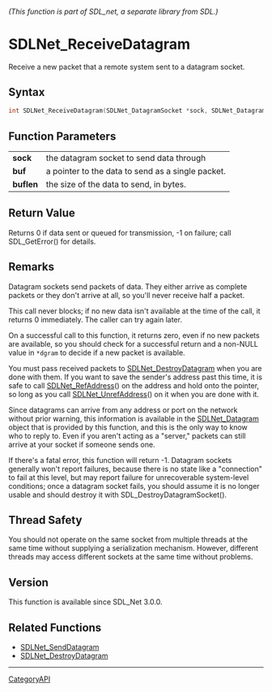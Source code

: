 ###### (This function is part of SDL_net, a separate library from SDL.)
# SDLNet_ReceiveDatagram

Receive a new packet that a remote system sent to a datagram socket.

## Syntax

```c
int SDLNet_ReceiveDatagram(SDLNet_DatagramSocket *sock, SDLNet_Datagram **dgram);

```

## Function Parameters

|                |                                                   |
| -------------- | ------------------------------------------------- |
| **sock**       | the datagram socket to send data through          |
| **buf**        | a pointer to the data to send as a single packet. |
| **buflen**     | the size of the data to send, in bytes.           |

## Return Value

Returns 0 if data sent or queued for transmission, -1 on failure; call
SDL_GetError() for details.

## Remarks

Datagram sockets send packets of data. They either arrive as complete
packets or they don't arrive at all, so you'll never receive half a packet.

This call never blocks; if no new data isn't available at the time of the
call, it returns 0 immediately. The caller can try again later.

On a successful call to this function, it returns zero, even if no new
packets are available, so you should check for a successful return and a
non-NULL value in `*dgram` to decide if a new packet is available.

You must pass received packets to
[SDLNet_DestroyDatagram](SDLNet_DestroyDatagram.md) when you are done with
them. If you want to save the sender's address past this time, it is safe
to call [SDLNet_RefAddress](SDLNet_RefAddress.md)() on the address and hold
onto the pointer, so long as you call
[SDLNet_UnrefAddress](SDLNet_UnrefAddress.md)() on it when you are done with
it.

Since datagrams can arrive from any address or port on the network without
prior warning, this information is available in the
[SDLNet_Datagram](SDLNet_Datagram.md) object that is provided by this
function, and this is the only way to know who to reply to. Even if you
aren't acting as a "server," packets can still arrive at your socket if
someone sends one.

If there's a fatal error, this function will return -1. Datagram sockets
generally won't report failures, because there is no state like a
"connection" to fail at this level, but may report failure for
unrecoverable system-level conditions; once a datagram socket fails, you
should assume it is no longer usable and should destroy it with
SDL_DestroyDatagramSocket().

## Thread Safety

You should not operate on the same socket from multiple threads at the same
time without supplying a serialization mechanism. However, different
threads may access different sockets at the same time without problems.

## Version

This function is available since SDL_Net 3.0.0.

## Related Functions

* [SDLNet_SendDatagram](SDLNet_SendDatagram.md)
* [SDLNet_DestroyDatagram](SDLNet_DestroyDatagram.md)

----
[CategoryAPI](CategoryAPI.md)
